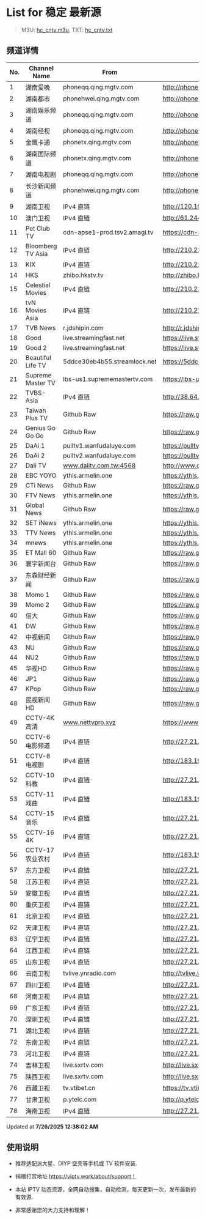 # List for **稳定 最新源**

> M3U: [hc_cntv.m3u](./hc_cntv.m3u ), TXT: [hc_cntv.txt](./txt/hc_cntv.txt )

## 频道详情

| No. | Channel Name | From | Source |
| --- | ------------ | ---- | ------ |
| 1 | 湖南爱晚 | phoneqq.qing.mgtv.com | <http://phoneqq.qing.mgtv.com/nn_live/nn_x64/dWlwPTEwMy4zOS4yMjYuMTAwJnRlcm09NSZxaWQ9JmNkbmV4X2lkPXFxX3Bob25lX2xpdmUmY2hzPSZkZWY9MSZzPWQ0MWNhYzY1ZTVjZWMxZjdlMWVlNTJlMmZhYzA3MjZlJnVpZD0mdXVpZD1lYWE0ZTgxMTUwODNiOTIxNzRhZWU0MWRiMjdhMzBmNS02NzI3ZTI2NCZ2PTImYXM9MCZlcz0xNzUzNDU3OTQx/HNGGMPP360.m3u8> |
| 2 | 湖南都市 | phonehwei.qing.mgtv.com | <http://phonehwei.qing.mgtv.com/nn_live/nn_x64/dWlwPTEwMy4zOS4yMjYuMTAwJnRlcm09NSZxaWQ9JmNkbmV4X2lkPWh3X3Bob25lJmNocz0mZGVmPTEmcz1iMzg1NTEzYTU2OWU1ZDE0MDlkNjg5ZDQxNjQzYzEwMCZ1aWQ9JnV1aWQ9ZDg1ZWQyMjRlMjdmYzgwZjUyZTdhZDJlMDAyZWZlMGEtNjcyN2UyNjQmdj0yJmFzPTAmZXM9MTc1MzQ3Mzc1MA,,/HNDSMPP360.m3u8> |
| 3 | 湖南娱乐频道 | phoneqq.qing.mgtv.com | <http://phoneqq.qing.mgtv.com/nn_live/nn_x64/dWlwPTEwMy4zOS4yMjYuMTAwJnRlcm09NSZxaWQ9JmNkbmV4X2lkPXFxX3Bob25lX2xpdmUmY2hzPSZkZWY9MSZzPTM3NmE1MmJhMzA3NjE3YWMzMTg4ODYxOWJkODFjMjZjJnVpZD0mdXVpZD1lNzE2ZTM5ZjZkOTBiMTE4YWY5MTc3Nzg4YWEzN2QzOS02NzI3ZTI2NCZ2PTImYXM9MCZlcz0xNzUzNDU1MjU5/HNYLMPP360.m3u8> |
| 4 | 湖南经视 | phoneqq.qing.mgtv.com | <http://phoneqq.qing.mgtv.com/nn_live/nn_x64/dWlwPTEwMy4zOS4yMjYuMTAwJnRlcm09NSZxaWQ9JmNkbmV4X2lkPXFxX3Bob25lX2xpdmUmY2hzPSZkZWY9MSZzPWZlM2ZlM2JiNzRiZWIwYmE5NTE4YjE5MDU5N2YwODlkJnVpZD0mdXVpZD0xYzNlMjFmNmVjNGYwNDU3ZDhiYmQ1MDlmZjEyYTgzOC02NzI3ZTI2NCZ2PTImYXM9MCZlcz0xNzUzNDY2MjQ5/HNJSMPP360.m3u8> |
| 5 | 金鹰卡通 | phonetx.qing.mgtv.com | <http://phonetx.qing.mgtv.com/nn_live/nn_x64/dWlwPTEwMy4zOS4yMjYuMTAwJnRlcm09NSZxaWQ9JmNkbmV4X2lkPXR4X3Bob25lX2xpdmUmY2hzPSZkZWY9MSZzPTk5YWE3MGZmOTEyZmE0NTM2YzRkYWMyMzY4MTQ4MzZlJnVpZD0mdXVpZD04YzFlYzA1NjczOTlhYjc4NjBhNTdhZjU4ZDc1Nzk4OS02NzI3ZTI2NCZ2PTImYXM9MCZlcz0xNzUzNDY2ODIx/JYKTMPP360.m3u8> |
| 6 | 湖南国际频道 | phonetx.qing.mgtv.com | <http://phonetx.qing.mgtv.com/nn_live/nn_x64/dWlwPTEwMy4zOS4yMjYuMTAwJnRlcm09NSZxaWQ9JmNkbmV4X2lkPXR4X3Bob25lX2xpdmUmY2hzPSZkZWY9MSZzPTY1N2NiM2MwMTg2YzM1NzFkMDJiNDkxYmM2MGExZTM0JnVpZD0mdXVpZD0zMjRmNjRjNmYwNGViMzU2YWM4OTE5ZTQ0ZWUyZDNjMy02NzI3ZTI2NCZ2PTImYXM9MCZlcz0xNzUzNDcwMDI5/HNGJMPP360.m3u8> |
| 7 | 湖南电视剧 | phoneqq.qing.mgtv.com | <http://phoneqq.qing.mgtv.com/nn_live/nn_x64/dWlwPTEwMy4zOS4yMjYuMTAwJnRlcm09NSZxaWQ9JmNkbmV4X2lkPXFxX3Bob25lX2xpdmUmY2hzPSZkZWY9MSZzPTMyYzNjYzViZDkwZTBkMzkwYTNjM2FkNGJmMzQxYzRhJnVpZD0mdXVpZD1iNmYzZjQyMWIyYmI4MGQyZmVkYTNmZDY5ZGE1NDdmNi02NzI3ZTI2NCZ2PTImYXM9MCZlcz0xNzUzNDU3MDM0/HNDSJMPP360.m3u8> |
| 8 | 长沙新闻频道 | phonehwei.qing.mgtv.com | <http://phonehwei.qing.mgtv.com/nn_live/nn_x64/dWlwPTEwMy4zOS4yMjYuMTAwJnRlcm09NSZxaWQ9JmNkbmV4X2lkPWh3X3Bob25lJmNocz0mZGVmPTEmcz1lODJlMWMwZjVkMmUwYzIyYTEyZjA3YWIzYzZmMTI2OSZ1aWQ9JnV1aWQ9MDE2NjdjOTEyOTUxM2YzOWNlYzRkMWFjYTIyNTU2NGQtNjcyN2UyNjQmdj0yJmFzPTAmZXM9MTc1MzQ1MTEwNQ,,/CSXWMPP360.m3u8> |
| 9 | 湖南卫视 | IPv4 直链 | <http://120.196.232.43:8088/rrs03.hw.gmcc.net/PLTV/651/224/3221226698/1.m3u8> |
| 10 | 澳门卫视 | IPv4 直链 | <http://61.244.22.4/ch1/ch1.live/playlist.m3u8> |
| 11 | Pet Club TV | cdn-apse1-prod.tsv2.amagi.tv | <https://cdn-apse1-prod.tsv2.amagi.tv/linear/amg01076-lightningintern-petclub-samsungnz/playlist.m3u8> |
| 12 | Bloomberg TV Asia | IPv4 直链 | <http://210.210.155.37/dr9445/h/h03/index.m3u8> |
| 13 | KIX | IPv4 直链 | <http://210.210.155.37/dr9445/h/h07/index.m3u8> |
| 14 | HKS | zhibo.hkstv.tv | <http://zhibo.hkstv.tv/livestream/mutfysrq/playlist.m3u8> |
| 15 | Celestial Movies | IPv4 直链 | <http://210.210.155.37/dr9445/h/h14/index.m3u8> |
| 16 | tvN Movies Asia | IPv4 直链 | <http://210.210.155.37/dr9445/h/h21/index.m3u8> |
| 17 | TVB News | r.jdshipin.com | <http://r.jdshipin.com/CkuBd> |
| 18 | Good | live.streamingfast.net | <https://live.streamingfast.net/osmflivech1.m3u8> |
| 19 | Good 2 | live.streamingfast.net | <https://live.streamingfast.net/osmflivech2.m3u8> |
| 20 | Beautiful Life TV | 5ddce30eb4b55.streamlock.net | <https://5ddce30eb4b55.streamlock.net/bltvhd/bltv1/playlist.m3u8> |
| 21 | Supreme Master TV | lbs-us1.suprememastertv.com | <https://lbs-us1.suprememastertv.com/720p.m3u8> |
| 22 | TVBS-Asia | IPv4 直链 | <http://38.64.72.148/hls/modn/list/4005/playlist.m3u8> |
| 23 | Taiwan Plus TV | Github Raw | <https://raw.githubusercontent.com/ChiSheng9/iptv/master/TV78.m3u8> |
| 24 | Genius Go Go Go | Github Raw | <https://raw.githubusercontent.com/ChiSheng9/iptv/master/TV26.m3u8> |
| 25 | DaAi 1 | pulltv1.wanfudaluye.com | <https://pulltv1.wanfudaluye.com/live/tv1.m3u8> |
| 26 | DaAi 2 | pulltv2.wanfudaluye.com | <https://pulltv2.wanfudaluye.com/live/tv2.m3u8> |
| 27 | Dali TV | www.dalitv.com.tw:4568 | <http://www.dalitv.com.tw:4568/live/dali/index.m3u8> |
| 28 | EBC YOYO | ythls.armelin.one | <https://ythls.armelin.one/channel/UCiWRSesvSYmY7YOyz0tv_zQ.m3u8> |
| 29 | CTi News | Github Raw | <https://raw.githubusercontent.com/ChiSheng9/iptv/master/TV28.m3u8> |
| 30 | FTV News | ythls.armelin.one | <https://ythls.armelin.one/channel/UC2VmWn8dAqkzlQqvy02E1PA.m3u8> |
| 31 | Global News | Github Raw | <https://raw.githubusercontent.com/ChiSheng9/iptv/master/TV02.m3u8> |
| 32 | SET iNews | ythls.armelin.one | <https://ythls.armelin.one/channel/UCoNYj9OFHZn3ACmmeRCPwbA.m3u8> |
| 33 | TTV News | ythls.armelin.one | <https://ythls.armelin.one/channel/UC8ROUUjHzEQm-ndb69CX8Ww.m3u8> |
| 34 | mnews | ythls.armelin.one | <https://ythls.armelin.one/channel/UC4LjkybVKXCDlneVXlKAbmw.m3u8> |
| 35 | ET Mall 60 | Github Raw | <https://raw.githubusercontent.com/ChiSheng9/iptv/master/TV18.m3u8> |
| 36 | 寰宇新闻台 | Github Raw | <https://raw.githubusercontent.com/ChiSheng9/iptv/master/TV02.m3u8> |
| 37 | 东森财经新闻 | Github Raw | <https://raw.githubusercontent.com/ChiSheng9/iptv/master/TV03.m3u8> |
| 38 | Momo 1 | Github Raw | <https://raw.githubusercontent.com/ChiSheng9/iptv/master/TV04.m3u8> |
| 39 | Momo 2 | Github Raw | <https://raw.githubusercontent.com/ChiSheng9/iptv/master/TV05.m3u8> |
| 40 | 信大 | Github Raw | <https://raw.githubusercontent.com/ChiSheng9/iptv/master/TV07.m3u8> |
| 41 | DW | Github Raw | <https://raw.githubusercontent.com/ChiSheng9/iptv/master/TV08.m3u8> |
| 42 | 中视新闻 | Github Raw | <https://raw.githubusercontent.com/ChiSheng9/iptv/master/TV09.m3u8> |
| 43 | NU | Github Raw | <https://raw.githubusercontent.com/ChiSheng9/iptv/master/TV10.m3u8> |
| 44 | NU2 | Github Raw | <https://raw.githubusercontent.com/ChiSheng9/iptv/master/TV14.m3u8> |
| 45 | 华视HD | Github Raw | <https://raw.githubusercontent.com/ChiSheng9/iptv/master/TV12.m3u8> |
| 46 | JP1 | Github Raw | <https://raw.githubusercontent.com/ChiSheng9/iptv/master/TV15.m3u8> |
| 47 | KPop | Github Raw | <https://raw.githubusercontent.com/ChiSheng9/iptv/master/TV16.m3u8> |
| 48 | 民视新闻HD | Github Raw | <https://raw.githubusercontent.com/ChiSheng9/iptv/master/TV17.m3u8> |
| 49 | CCTV-4K 高清 | www.nettvpro.xyz | <https://www.nettvpro.xyz/player/videojs.php?url=https://liveop.cctv.cn/hls/4KHD/playlist.m3u8> |
| 50 | CCTV-6 电影频道 | IPv4 直链 | <http://27.21.227.228/hlslive-tx-cdn.ysp.cctv.cn/ysp/2024086201.m3u8> |
| 51 | CCTV-8 电视剧 | IPv4 直链 | <http://183.196.25.171:808/hls/77/index.m3u8> |
| 52 | CCTV-10 科教 | IPv4 直链 | <http://27.21.227.228/hlslive-tx-cdn.ysp.cctv.cn/ysp/2024078701.m3u8> |
| 53 | CCTV-11 戏曲 | IPv4 直链 | <http://183.196.25.171:808/hls/11/index.m3u8> |
| 54 | CCTV-15 音乐 | IPv4 直链 | <http://27.21.227.228/hlslive-tx-cdn.ysp.cctv.cn/ysp/2024079201.m3u8> |
| 55 | CCTV-16 4K | IPv4 直链 | <http://27.21.227.228/hlslive-tx-cdn.ysp.cctv.cn/ysp/2024079301.m3u8> |
| 56 | CCTV-17 农业农村 | IPv4 直链 | <http://183.196.25.171:808/hls/93/index.m3u8> |
| 57 | 东方卫视 | IPv4 直链 | <http://27.21.227.228/hlslive-tx-cdn.ysp.cctv.cn/ysp/2024054501.m3u8> |
| 58 | 江苏卫视 | IPv4 直链 | <http://27.21.227.228/hlslive-tx-cdn.ysp.cctv.cn/ysp/2024171101.m3u8> |
| 59 | 安徽卫视 | IPv4 直链 | <http://27.21.227.228/hlslive-tx-cdn.ysp.cctv.cn/ysp/2024171401.m3u8> |
| 60 | 重庆卫视 | IPv4 直链 | <http://27.21.227.228/hlslive-tx-cdn.ysp.cctv.cn/ysp/2024061101.m3u8> |
| 61 | 北京卫视 | IPv4 直链 | <http://27.21.227.228/hlslive-tx-cdn.ysp.cctv.cn/ysp/2024052701.m3u8> |
| 62 | 天津卫视 | IPv4 直链 | <http://27.21.227.228/hlslive-tx-cdn.ysp.cctv.cn/ysp/2019927001.m3u8> |
| 63 | 辽宁卫视 | IPv4 直链 | <http://27.21.227.228/hlslive-tx-cdn.ysp.cctv.cn/ysp/2024171301.m3u8> |
| 64 | 江西卫视 | IPv4 直链 | <http://27.21.227.228/hlslive-tx-cdn.ysp.cctv.cn/ysp/2024061701.m3u8> |
| 65 | 山东卫视 | IPv4 直链 | <http://27.21.227.228/hlslive-tx-cdn.ysp.cctv.cn/ysp/2024171601.m3u8> |
| 66 | 云南卫视 | tvlive.ynradio.com | <http://tvlive.ynradio.com/live/yunnanweishi/chunks.m3u8> |
| 67 | 四川卫视 | IPv4 直链 | <http://27.21.227.228/hlslive-tx-cdn.ysp.cctv.cn/ysp/2024061401.m3u8> |
| 68 | 河南卫视 | IPv4 直链 | <http://27.21.227.228/hlslive-tx-cdn.ysp.cctv.cn/ysp/2024059701.m3u8> |
| 69 | 广东卫视 | IPv4 直链 | <http://27.21.227.228/hlslive-tx-cdn.ysp.cctv.cn/ysp/2024060901.m3u8> |
| 70 | 深圳卫视 | IPv4 直链 | <http://27.21.227.228/hlslive-tx-cdn.ysp.cctv.cn/ysp/2024061301.m3u8> |
| 71 | 湖北卫视 | IPv4 直链 | <http://27.21.227.228/hlslive-tx-cdn.ysp.cctv.cn/ysp/2024171201.m3u8> |
| 72 | 东南卫视 | IPv4 直链 | <http://27.21.227.228/hlslive-tx-cdn.ysp.cctv.cn/ysp/2024061501.m3u8> |
| 73 | 河北卫视 | IPv4 直链 | <http://27.21.227.228/hlslive-tx-cdn.ysp.cctv.cn/ysp/2024171501.m3u8> |
| 74 | 吉林卫视 | live.sxrtv.com | <http://live.sxrtv.com/iptv/jlws.m3u8> |
| 75 | 陕西卫视 | live.sxrtv.com | <http://live.sxrtv.com/iptv/shxws.m3u8> |
| 76 | 西藏卫视 | tv.vtibet.cn | <https://tv.vtibet.cn/live/h701F9MpxzPDyE.m3u8?secret=028aa7ad537ed7f84bdf0ad59a6ad189&time=688380cd> |
| 77 | 甘肃卫视 | p.ytelc.com | <http://p.ytelc.com/videojs.php?id=https://hls.gstv.com.cn/49048r/6e1sy2.m3u8> |
| 78 | 海南卫视 | IPv4 直链 | <http://27.21.227.228/hlslive-tx-cdn.ysp.cctv.cn/ysp/2024055601.m3u8> |

Updated at **7/26/2025 12:38:02 AM**

## 使用说明

- 推荐适配派大星、DIYP 空壳等手机或 TV 软件安装.

- 捐赠打赏地址 <https://viptv.work/about/support！>

- 本站 IPTV 动态资源，全网自动搜集，自动检测，每天更新一次，发布最新的有效源.

- 非常感谢您的大力支持和理解！
